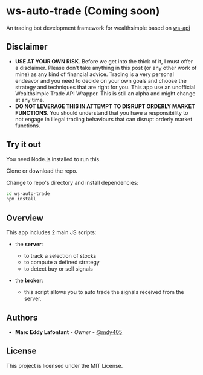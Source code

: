 # ws-auto-trade (Coming soon)
An trading bot development framework for wealthsimple based on [ws-api](https://github.com/ahmedsakr/wstrade-api)

## Disclaimer

* **USE AT YOUR OWN RISK**. Before we get into the thick of it, I must offer a disclaimer. Please don’t take anything in this post (or any other work of mine) as any kind of financial advice. Trading is a very personal endeavor and you need to decide on your own goals and choose the strategy and techniques that are right for you. This app use an unofficial Wealthsimple Trade API Wrapper. This is still an alpha and might change at any time.
*  **DO NOT LEVERAGE THIS IN ATTEMPT TO DISRUPT ORDERLY MARKET FUNCTIONS**. You should understand that you have a responsibility to not engage in illegal trading behaviours that can disrupt orderly market functions.

## Try it out

You need Node.js installed to run this.

Clone or download the repo.

Change to repo's directory and install dependencies:

```bash
cd ws-auto-trade
npm install
```

## Overview

This app includes 2 main JS scripts:

* the **server**:
  * to track a selection of stocks 
  * to compute a defined strategy 
  * to detect buy or sell signals

* the **broker**:
  * this script allows you to auto trade the signals received from the server.
## Authors

* **Marc Eddy Lafontant** - *Owner* - [@mdy405](https://github.com/mdy405)

## License

This project is licensed under the MIT License.